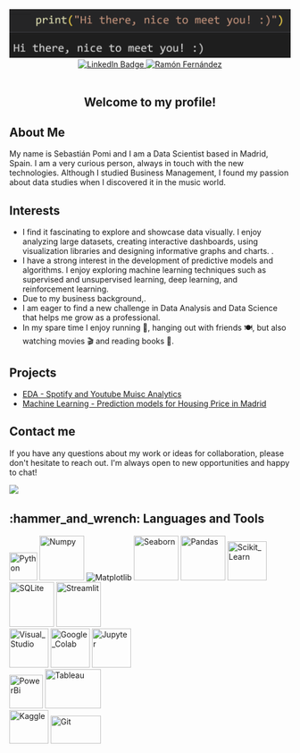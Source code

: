 <div id="header" align="center">
  <img src="https://github.com/spomis1/spomis1/blob/main/Hi_there_2.png" width="800"/>
  <div id="badges">
  <a href="https://www.linkedin.com/in/sebastianpomi/">
    <img src="https://img.shields.io/badge/LinkedIn-blue?style=for-the-badge&logo=linkedin&logoColor=white" alt="LinkedIn Badge"/>
  </a>
  <a href="https://github.com/spomis1?tab=repositories">
    <img src="https://img.shields.io/badge/-Repositories-828091?style=for-the-badge&logo=Github&logoColor=white&link=https://github.com/RamonFCerezo?tab=repositories" alt="Ramón Fernández"/></a>
</div>
<div id="badges">
  <img src="https://komarev.com/ghpvc/?username=spomis1&style=plastic&color=brightgreen" alt=""/>
</div>
  <h2>Welcome to my profile!</h2>
</div>

<h2> About Me </h2>
<p> My name is Sebastián Pomi and I am a Data Scientist based in Madrid, Spain. I am a very curious person, always in touch with the new technologies. Although I studied Business Management, I found my passion about data studies when I discovered it in the music world.</p>
<!-- <p> I'm a recent graduate of the Data Science Bootcamp in The Bridge. I've always been interested in how data can be used to inform decision-making and tell compelling stories. Throughout my education, I've gained expertise in statistics, programming, and data visualization, and have completed several projects demonstrating my skills in these areas.</p> -->

<h2> Interests </h2>
<ul>
  <li> I find it fascinating to explore and showcase data visually. I enjoy analyzing large datasets, creating interactive dashboards, using visualization libraries and designing informative graphs and charts. .</li>
  <li> I have a strong interest in the development of predictive models and algorithms. I enjoy exploring machine learning techniques such as supervised and unsupervised learning, deep learning, and reinforcement learning.</li>
  <li> Due to my business background,.</li>
  <li> I am eager to find a new challenge in Data Analysis and Data Science that helps me grow as a professional.</li>
  <li> In my spare time I enjoy running 🏃, hanging out with friends 🍽️, but also watching movies 🎬 and reading books 📖.</li>  
</ul>

<h2>Projects</h2>
<div>
  <ul>
    <li><a href="https://github.com/spomis1/Music_EDA">EDA - Spotify and Youtube Muisc Analytics</a></li>
    <li><a href="https://github.com/spomis1/Housing-Price-Prediction">Machine Learning - Prediction models for Housing Price in Madrid </a></li>
  </ul>
</div>


<h2>Contact me</h2>
<div>
  <p>If you have any questions about my work or ideas for collaboration, please don't hesitate to reach out. I'm always open to new opportunities and happy to chat!</p> 
<a href="mailto:sebastianpomi@gmail.com"><img src="https://img.shields.io/badge/Email-sebastianpomi%40gmail.com-brightgreen?style=for-the-badge"></a>
</div>

<h2>:hammer_and_wrench: Languages and Tools</h2>

<div class="image-row">
  <img src="https://upload.wikimedia.org/wikipedia/commons/c/c3/Python-logo-notext.svg" title="Python" **alt="Python" width="50" height="50"/>
  <img src="https://upload.wikimedia.org/wikipedia/commons/3/31/NumPy_logo_2020.svg" title="Numpy" **alt="Numpy" width="80" height="80"/>
  <img src="https://upload.wikimedia.org/wikipedia/en/5/56/Matplotlib_logo.svg" title="Matplotlib"  alt="Matplotlib" width="80" height="80"/>
  <img src="https://seaborn.pydata.org/_static/logo-wide-lightbg.svg" title="Seaborn" **alt="Seaborn" width="80" height="80"/>
  <img src="https://upload.wikimedia.org/wikipedia/commons/e/ed/Pandas_logo.svg" title="Pandas" **alt="Pandas" width="80" height="80"/>
  <img src="https://upload.wikimedia.org/wikipedia/commons/0/05/Scikit_learn_logo_small.svg" title="Scikit_Learn" **alt="Scikit_Learn" width="70" height="70"/>
  <img src="https://upload.wikimedia.org/wikipedia/commons/3/38/SQLite370.svg" title="SQLite" **alt="SQLite" width="80" height="80"/>
  <img src="https://upload.wikimedia.org/wikipedia/commons/7/77/Streamlit-logo-primary-colormark-darktext.png" title="Streamlit" **alt="Streamlit" width="80" height="80"/>
</div>
<div class="image-row">
  <img src="https://upload.wikimedia.org/wikipedia/commons/9/9a/Visual_Studio_Code_1.35_icon.svg" title="Visual_Studio" **alt="Visual_Studio" width="70" height="70"/>
  <img src="https://upload.wikimedia.org/wikipedia/commons/d/d0/Google_Colaboratory_SVG_Logo.svg" title="Google_Colab" **alt="Colab" width="70" height="70"/>
  <img src="https://upload.wikimedia.org/wikipedia/commons/3/38/Jupyter_logo.svg" title="Jupyter" **alt="Jupyter" width="70" height="70"/>
</div>
<div class="image-row">
  <img src="https://upload.wikimedia.org/wikipedia/commons/c/cf/New_Power_BI_Logo.svg" title="PowerBi" **alt="PowerBi" width="60" height="60"/>
  <img src="https://upload.wikimedia.org/wikipedia/commons/4/4b/Tableau_Logo.png" title="Tableau" **alt="Tableau" width="100" height="70"/>
</div>
<div class="image-row">  
  <img src="https://upload.wikimedia.org/wikipedia/commons/7/7c/Kaggle_logo.png" title="Kaggle" **alt="Kaggle" width="70" height="60"/>
  <img src="https://upload.wikimedia.org/wikipedia/commons/e/e0/Git-logo.svg" title="Git" **alt="Git" width="90" height="50"/>
</div>

<!--
**spomis1/spomis1** is a ✨ _special_ ✨ repository because its `README.md` (this file) appears on your GitHub profile.

Here are some ideas to get you started:

- 🌱 I’m currently learning Data Science 🔭
- 🤔 I’m looking for help with Python
- ⚡ Fun fact: A chameleon’s tongue is as long as its body.
